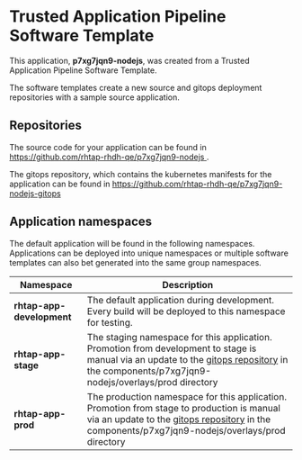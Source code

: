 # Trusted Application Pipeline Software Template

This application, **p7xg7jqn9-nodejs**, was created from a Trusted Application Pipeline Software Template.

The software templates create a new source and gitops deployment repositories with a sample source application. 

## Repositories

The source code for your application can be found in [https://github.com/rhtap-rhdh-qe/p7xg7jqn9-nodejs ](https://github.com/rhtap-rhdh-qe/p7xg7jqn9-nodejs ).
 
The gitops repository, which contains the kubernetes manifests for the application can be found in 
[https://github.com/rhtap-rhdh-qe/p7xg7jqn9-nodejs-gitops ](https://github.com/rhtap-rhdh-qe/p7xg7jqn9-nodejs-gitops ) 

## Application namespaces 

The default application will be found in the following namespaces. Applications can be deployed into unique namespaces or multiple software templates can also bet generated into the same group namespaces.  

|  Namespace   |  Description   |  
| -------- | -------- |   
| **rhtap-app-development** | The default application during development. Every build will be deployed to this namespace for testing. | 
| **rhtap-app-stage** | The staging namespace for this application. Promotion from development to stage is manual via an update to the [gitops repository](https://github.com/rhtap-rhdh-qe/p7xg7jqn9-nodejs-gitops ) in the components/p7xg7jqn9-nodejs/overlays/prod directory |  
| **rhtap-app-prod** | The production namespace for this application. Promotion from stage to production is manual via an update to the [gitops repository](https://github.com/rhtap-rhdh-qe/p7xg7jqn9-nodejs-gitops ) in the components/p7xg7jqn9-nodejs/overlays/prod directory | 